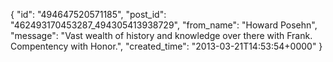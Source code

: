  {
   "id": "494647520571185",
   "post_id": "462493170453287_494305413938729",
   "from_name": "Howard Posehn",
   "message": "Vast wealth of history and knowledge over there with Frank. Compentency with Honor.",
   "created_time": "2013-03-21T14:53:54+0000"
 }
